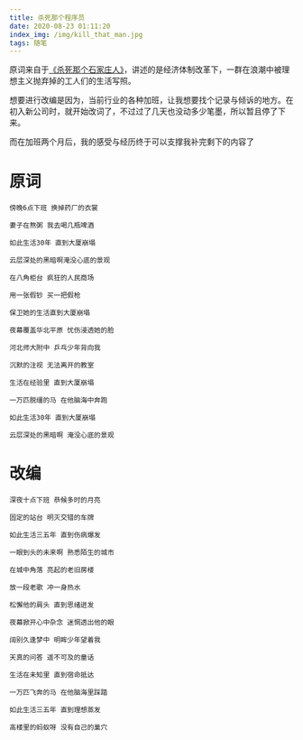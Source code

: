 ```yaml
---
title: 杀死那个程序员
date: 2020-08-23 01:11:20
index_img: /img/kill_that_man.jpg
tags: 随笔
---
```


原词来自于[《杀死那个石家庄人》](https://baike.baidu.com/item/%E6%9D%80%E6%AD%BB%E9%82%A3%E4%B8%AA%E7%9F%B3%E5%AE%B6%E5%BA%84%E4%BA%BA/9654001?fr=aladdin)，讲述的是经济体制改革下，一群在浪潮中被理想主义抛弃掉的工人们的生活写照。

想要进行改编是因为，当前行业的各种加班，让我想要找个记录与倾诉的地方。在初入新公司时，就开始改词了，不过过了几天也没动多少笔墨，所以暂且停了下来。

而在加班两个月后，我的感受与经历终于可以支撑我补完剩下的内容了


# 原词

    傍晚6点下班 换掉药厂的衣裳
    
    妻子在熬粥 我去喝几瓶啤酒  
    
    如此生活30年 直到大厦崩塌
    
    云层深处的黑暗啊淹没心底的景观
    
    在八角柜台 疯狂的人民商场
    
    用一张假钞 买一把假枪
    
    保卫她的生活直到大厦崩塌
    
    夜幕覆盖华北平原 忧伤浸透她的脸
    
    河北师大附中 乒乓少年背向我
    
    沉默的注视 无法离开的教室
    
    生活在经验里 直到大厦崩塌
    
    一万匹脱缰的马 在他脑海中奔跑
    
    如此生活30年 直到大厦崩塌
    
    云层深处的黑暗啊 淹没心底的景观


# 改编


    深夜十点下班 恭候多时的月亮
    
    固定的站台 明灭交错的车牌
    
    如此生活三五年 直到伤病爆发
    
    一眼到头的未来啊 熟悉陌生的城市
    
    在城中角落 亮起的老旧房楼
    
    放一段老歌 冲一身热水
    
    松懈他的肩头 直到思绪迸发
    
    夜幕掀开心中杂念 迷惘透出他的眼
    
    阔别久逢梦中 明眸少年望着我
    
    天真的问答 遥不可及的童话
    
    生活在未知里 直到宿命抵达
    
    一万匹飞奔的马 在他脑海里踩踏
    
    如此生活三五年 直到理想蒸发
    
    高楼里的蚂蚁呀 没有自己的巢穴

